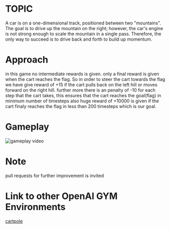 # TOPIC
A car is on a one-dimensional track, positioned between two "mountains". The goal is to drive up the mountain on the right; however, the car's engine is not strong enough to scale the mountain in a single pass. Therefore, the only way to succeed is to drive back and forth to build up momentum.

# Approach
in this game no intermediate rewards is given. only a final reward is given when the cart reaches the flag. So in order to steer the cart towards the flag we have give reward of +15 if the cart pulls back on the left hill or moves forward on the right hill. further more there is an penalty of -10 for each step that the cart takes, this ensures that the cart reaches the goal(flag) in minimum number of timesteps also huge reward of +10000 is given if the cart finaly reaches the flag in less than 200 timesteps which is our goal. 

# Gameplay
![gameplay video](https://github.com/adibyte95/Mountain_car-OpenAI-GYM/blob/master/media/gameplay.gif)

# Note
pull requests for further improvement is invited

# Link to other OpenAI GYM Environments
<a href ='https://github.com/adibyte95/CartPole-OpenAI-GYM'>cartpole</a>
